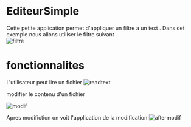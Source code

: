 # EditeurSimple 
Cette petite application permet d'appliquer un filtre a un text .
Dans cet exemple nous allons utiliser le filtre suivant  
![filtre](https://user-images.githubusercontent.com/75241749/205449137-1a7299fa-e68d-42d0-9c3c-8c2f4fbc6a2e.png)

# fonctionnalites
  L'utilisateur peut lire un fichier 
![readtext](https://user-images.githubusercontent.com/75241749/205449146-61fd4d8e-7c3d-49b9-bfc6-fc0d77f07e02.png)

  modifier le contenu d'un fichier
  
  ![modif](https://user-images.githubusercontent.com/75241749/205448985-907b9f45-c17e-46ef-9270-3718d2a7e350.png)

Apres modifiction on voit l'application de  la modification
![aftermodif](https://user-images.githubusercontent.com/75241749/205449014-2cff6e79-23b3-412e-ac61-5c8fc969245a.png)
